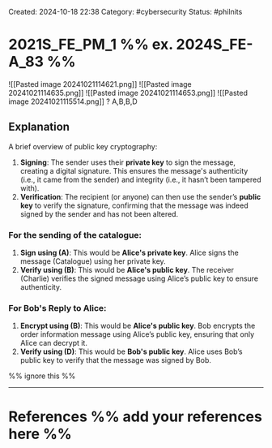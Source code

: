 Created: 2024-10-18 22:38
Category: #cybersecurity
Status: #philnits



# 2021S_FE_PM_1 %% ex. 2024S_FE-A_83 %%

![[Pasted image 20241021114621.png]]
![[Pasted image 20241021114635.png]]
![[Pasted image 20241021114653.png]]
![[Pasted image 20241021115514.png]]
?
A,B,B,D
## Explanation

A brief overview of public key cryptography:

1. **Signing**: The sender uses their **private key** to sign the message, creating a digital signature. This ensures the message's authenticity (i.e., it came from the sender) and integrity (i.e., it hasn’t been tampered with).
2. **Verification**: The recipient (or anyone) can then use the sender’s **public key** to verify the signature, confirming that the message was indeed signed by the sender and has not been altered.
### For the sending of the catalogue:

1. **Sign using (A)**: This would be **Alice's private key**. Alice signs the message (Catalogue) using her private key.
2. **Verify using (B)**: This would be **Alice's public key**. The receiver (Charlie) verifies the signed message using Alice’s public key to ensure authenticity.

### For Bob's Reply to Alice:

1. **Encrypt using (B)**: This would be **Alice's public key**. Bob encrypts the order information message using Alice’s public key, ensuring that only Alice can decrypt it.
3. **Verify using (D)**: This would be **Bob's public key**. Alice uses Bob’s public key to verify that the message was signed by Bob.





%% ignore this %%
<!--SR:!2025-04-16,41,290-->
---









# References %% add your references here %%